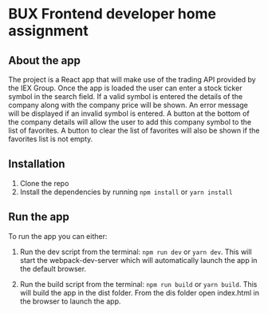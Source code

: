 # BUX Frontend developer home assignment

## About the app

The project is a React app that will make use of the trading API provided by the IEX Group.
Once the app is loaded the user can enter a stock ticker symbol in the search field.
If a valid symbol is entered the details of the company along with the company price will be shown.
An error message will be displayed if an invalid symbol is entered.
A button at the bottom of the company details will allow the user to add this company symbol to the list of favorites.
A button to clear the list of favorites will also be shown if the favorites list is not empty.

## Installation

1. Clone the repo
2. Install the dependencies by running `npm install` or `yarn install`

## Run the app

To run the app you can either:

1. Run the dev script from the terminal: `npm run dev` or `yarn dev`. This will start the webpack-dev-server which will automatically launch the app in the default browser.

2. Run the build script from the terminal: `npm run build` or `yarn build`.
   This will build the app in the dist folder. From the dis folder open index.html in the browser to launch the app.
